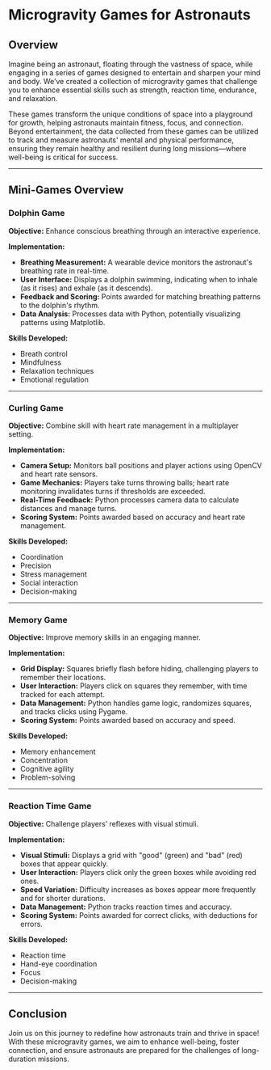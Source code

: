 # Microgravity Games for Astronauts

## Overview
Imagine being an astronaut, floating through the vastness of space, while engaging in a series of games designed to entertain and sharpen your mind and body. We’ve created a collection of microgravity games that challenge you to enhance essential skills such as strength, reaction time, endurance, and relaxation. 

These games transform the unique conditions of space into a playground for growth, helping astronauts maintain fitness, focus, and connection. Beyond entertainment, the data collected from these games can be utilized to track and measure astronauts' mental and physical performance, ensuring they remain healthy and resilient during long missions—where well-being is critical for success.

---

## Mini-Games Overview

### Dolphin Game
**Objective:** Enhance conscious breathing through an interactive experience.

**Implementation:**
- **Breathing Measurement:** A wearable device monitors the astronaut's breathing rate in real-time.
- **User Interface:** Displays a dolphin swimming, indicating when to inhale (as it rises) and exhale (as it descends).
- **Feedback and Scoring:** Points awarded for matching breathing patterns to the dolphin's rhythm.
- **Data Analysis:** Processes data with Python, potentially visualizing patterns using Matplotlib.

**Skills Developed:**
- Breath control
- Mindfulness
- Relaxation techniques
- Emotional regulation

---

### Curling Game
**Objective:** Combine skill with heart rate management in a multiplayer setting.

**Implementation:**
- **Camera Setup:** Monitors ball positions and player actions using OpenCV and heart rate sensors.
- **Game Mechanics:** Players take turns throwing balls; heart rate monitoring invalidates turns if thresholds are exceeded.
- **Real-Time Feedback:** Python processes camera data to calculate distances and manage turns.
- **Scoring System:** Points awarded based on accuracy and heart rate management.

**Skills Developed:**
- Coordination
- Precision
- Stress management
- Social interaction
- Decision-making

---

### Memory Game
**Objective:** Improve memory skills in an engaging manner.

**Implementation:**
- **Grid Display:** Squares briefly flash before hiding, challenging players to remember their locations.
- **User Interaction:** Players click on squares they remember, with time tracked for each attempt.
- **Data Management:** Python handles game logic, randomizes squares, and tracks clicks using Pygame.
- **Scoring System:** Points awarded based on accuracy and speed.

**Skills Developed:**
- Memory enhancement
- Concentration
- Cognitive agility
- Problem-solving

---

### Reaction Time Game
**Objective:** Challenge players’ reflexes with visual stimuli.

**Implementation:**
- **Visual Stimuli:** Displays a grid with "good" (green) and "bad" (red) boxes that appear quickly.
- **User Interaction:** Players click only the green boxes while avoiding red ones.
- **Speed Variation:** Difficulty increases as boxes appear more frequently and for shorter durations.
- **Data Management:** Python tracks reaction times and accuracy.
- **Scoring System:** Points awarded for correct clicks, with deductions for errors.

**Skills Developed:**
- Reaction time
- Hand-eye coordination
- Focus
- Decision-making

---

## Conclusion
Join us on this journey to redefine how astronauts train and thrive in space! With these microgravity games, we aim to enhance well-being, foster connection, and ensure astronauts are prepared for the challenges of long-duration missions.

